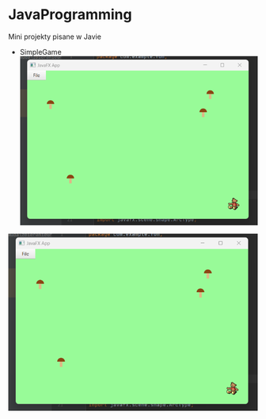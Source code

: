 # JavaProgramming
Mini projekty pisane w Javie

- SimpleGame
  ![SimpleGame](SimpleGame.png)
<img title="a title" alt="Alt text" src="SimpleGame.png">
